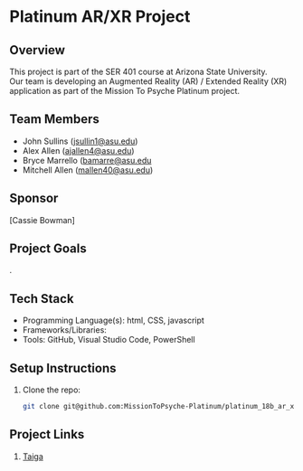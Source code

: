 # Platinum AR/XR Project

## Overview
This project is part of the SER 401 course at Arizona State University.  
Our team is developing an Augmented Reality (AR) / Extended Reality (XR) application as part of the Mission To Psyche Platinum project.

## Team Members
- John Sullins (jsullin1@asu.edu)
- Alex Allen (ajallen4@asu.edu)
- Bryce Marrello (bamarre@asu.edu
- Mitchell Allen (mallen40@asu.edu)

## Sponsor
[Cassie Bowman] 

## Project Goals
. 

## Tech Stack
- Programming Language(s): html, CSS, javascript 
- Frameworks/Libraries:  
- Tools: GitHub, Visual Studio Code, PowerShell

## Setup Instructions
1. Clone the repo:
    ```bash
    git clone git@github.com:MissionToPsyche-Platinum/platinum_18b_ar_xr-se.git
    ```

## Project Links
1. [Taiga](https://tree.taiga.io/project/jsullin1-ser401_capstone_project/timeline)
